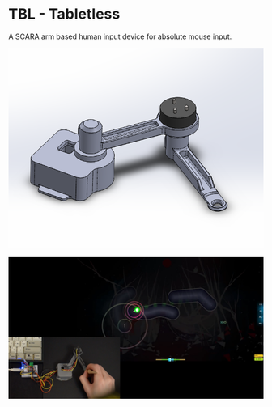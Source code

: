 # TBL - Tabletless

A SCARA arm based human input device for absolute mouse input.

![image](Images/CAD1.png)


![image](Images/osu1.png)
